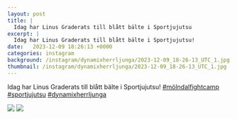 ```yaml
---
layout: post
title: |
  Idag har Linus Graderats till blått bälte i Sportjujutsu
excerpt: |
  Idag har Linus Graderats till blått bälte i Sportjujutsu!   
date:   2023-12-09 18:26:13 +0000
categories: instagram
background: /instagram/dynamixherrljunga/2023-12-09_18-26-13_UTC_1.jpg
thumbnail: /instagram/dynamixherrljunga/2023-12-09_18-26-13_UTC_1.jpg
---
```

Idag har Linus Graderats till blått bälte i Sportjujutsu! [#mölndalfightcamp](https://www.instagram.com/explore/tags/mölndalfightcamp/) [#sportjujutsu](https://www.instagram.com/explore/tags/sportjujutsu/) [#dynamixherrljunga](https://www.instagram.com/explore/tags/dynamixherrljunga/)



<img src='/www-dynamix-herrljunga/instagram/dynamixherrljunga/2023-12-09_18-26-13_UTC_1.jpg' class='img-fluid' />


<img src='/www-dynamix-herrljunga/instagram/dynamixherrljunga/2023-12-09_18-26-13_UTC_2.jpg' class='img-fluid' />
